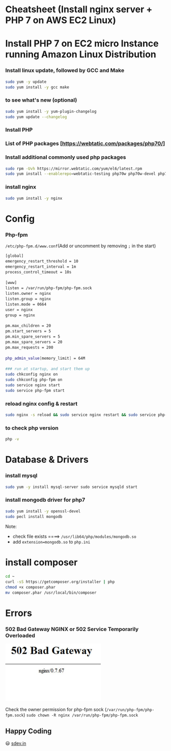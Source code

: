 # Cheatsheet (Install nginx server + PHP 7 on AWS EC2 Linux)
# Install PHP 7 on EC2 micro Instance running Amazon Linux Distribution

### Install linux update, followed by GCC and Make
```sh
sudo yum -y update
sudo yum install -y gcc make
```

### to see what's new (optional)
```sh
sudo yum install -y yum-plugin-changelog
sudo yum update --changelog
```

### Install PHP
### List of PHP packages [https://webtatic.com/packages/php70/]
### Install additional commonly used php packages
```sh
sudo rpm -Uvh https://mirror.webtatic.com/yum/el6/latest.rpm
sudo yum install --enablerepo=webtatic-testing php70w php70w-devel php70w-fpm php70w-mysqlnd php70w-mbstring php70w-pdo php70w-mcrypt php70w-xml php70w-mbcrypt php70w-pear php70w-gd php70w-curl php70w-opcache php70w-pecl-apcu php70w-imap php70w-pecl-redis
```

### install nginx
```sh
sudo yum install -y nginx 
```

# Config 
### Php-fpm
`/etc/php-fpm.d/www.conf`(Add or uncomment by removing `;` in the start)
```sh
[global]
emergency_restart_threshold = 10
emergency_restart_interval = 1m
process_control_timeout = 10s

[www]
listen = /var/run/php-fpm/php-fpm.sock
listen.owner = nginx
listen.group = nginx
listen.mode = 0664
user = nginx
group = nginx

pm.max_children = 20
pm.start_servers = 5
pm.min_spare_servers = 5
pm.max_spare_servers = 20
pm.max_requests = 200

php_admin_value[memory_limit] = 64M

### run at startup, and start them up
sudo chkconfig nginx on
sudo chkconfig php-fpm on
sudo service nginx start
sudo service php-fpm start
```

### reload nginx config & restart
```sh
sudo nginx -s reload && sudo service nginx restart && sudo service php-fpm restart
```

### to check php version
```sh
php -v
```

# Database & Drivers 
### install mysql
```sh
sudo yum -y install mysql-server sudo service mysqld start
```

### install mongodb driver for php7
```sh
sudo yum install -y openssl-devel 
sudo pecl install mongodb
```

Note:
  - check file exists ====> `/usr/lib64/php/modules/mongodb.so`
  - add `extension=mongodb.so` to `php.ini`

# install composer
```sh
cd ~
curl -sS https://getcomposer.org/installer | php
chmod +x composer.phar
mv composer.phar /usr/local/bin/composer
```

# Errors
### 502 Bad Gateway NGINX or 502 Service Temporarily Overloaded
![Filter by category](https://github.com/sivaraj-dev/install-nginx-php7-on-aws-ec2/raw/master/images/502-Bad-Gateway-error-001.jpg)

Check the owner permission for php-fpm sock (`/var/run/php-fpm/php-fpm.sock`)
`sudo chown -R nginx /var/run/php-fpm/php-fpm.sock`


Happy Coding
----
😃 
[sdev.in](https://sdev.in)


